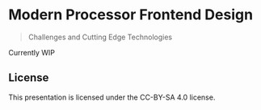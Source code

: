 # Modern Processor Frontend Design

> Challenges and Cutting Edge Technologies

Currently WIP

## License

This presentation is licensed under the CC-BY-SA 4.0 license.
